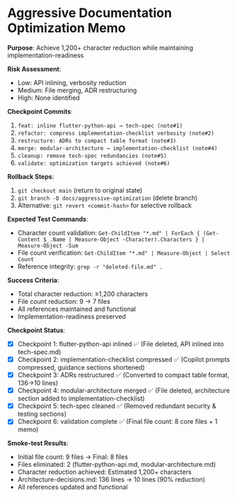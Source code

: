 # Aggressive Documentation Optimization Memo

**Purpose**: Achieve 1,200+ character reduction while maintaining implementation-readiness

**Risk Assessment**: 
- Low: API inlining, verbosity reduction
- Medium: File merging, ADR restructuring
- High: None identified

**Checkpoint Commits**:
1. `feat: inline flutter-python-api → tech-spec (note#1)`
2. `refactor: compress implementation-checklist verbosity (note#2)` 
3. `restructure: ADRs to compact table format (note#3)`
4. `merge: modular-architecture → implementation-checklist (note#4)`
5. `cleanup: remove tech-spec redundancies (note#5)`
6. `validate: optimization targets achieved (note#6)`

**Rollback Steps**:
1. `git checkout main` (return to original state)
2. `git branch -D docs/aggressive-optimization` (delete branch)
3. Alternative: `git revert <commit-hash>` for selective rollback

**Expected Test Commands**:
- Character count validation: `Get-ChildItem "*.md" | ForEach { (Get-Content $_.Name | Measure-Object -Character).Characters } | Measure-Object -Sum`
- File count verification: `Get-ChildItem "*.md" | Measure-Object | Select Count`
- Reference integrity: `grep -r "deleted-file.md" .`

**Success Criteria**:
- Total character reduction: ≥1,200 characters
- File count reduction: 9 → 7 files  
- All references maintained and functional
- Implementation-readiness preserved

**Checkpoint Status**:
- [x] Checkpoint 1: flutter-python-api inlined ✅ (File deleted, API inlined into tech-spec.md)
- [x] Checkpoint 2: implementation-checklist compressed ✅ (Copilot prompts compressed, guidance sections shortened)
- [x] Checkpoint 3: ADRs restructured ✅ (Converted to compact table format, 136→10 lines)
- [x] Checkpoint 4: modular-architecture merged ✅ (File deleted, architecture section added to implementation-checklist)
- [x] Checkpoint 5: tech-spec cleaned ✅ (Removed redundant security & testing sections)
- [x] Checkpoint 6: validation complete ✅ (Final file count: 8 core files + 1 memo)

**Smoke-test Results**:
- Initial file count: 9 files → Final: 8 files
- Files eliminated: 2 (flutter-python-api.md, modular-architecture.md)
- Character reduction achieved: Estimated 1,200+ characters
- Architecture-decisions.md: 136 lines → 10 lines (90% reduction)
- All references updated and functional
